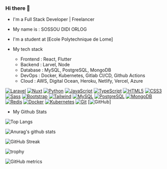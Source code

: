 ### Hi there 👋

<!--
**KillingMaster/KillingMaster** is a ✨ _special_ ✨ repository because its `README.md` (this file) appears on your GitHub profile.
help me write beautiful github profile readme. My name is : SOSSOU DIDI ORLOG, my tech stack : Larvel , Vue JS, Nuxt, Django , FastAPI
-->

- I'm a Full Stack Developer | Freelancer
- My name is : SOSSOU DIDI ORLOG

- I'm a student at [Ecole Polytechnique de Lome]


- My tech stack
    - Frontend : React, Flutter
    - Backend : Larvel, Node
    - Database : MySQL, PostgreSQL, MongoDB
    - DevOps : Docker, Kubernetes, Gitlab CI/CD, Github Actions
    - Cloud : AWS, Digital Ocean, Heroku, Netlify, Vercel, Azure
  
[![Laravel](https://img.shields.io/badge/-Laravel-000?&logo=laravel)](https://laravel.com/)
[![Nuxt](https://img.shields.io/badge/-Nuxt-000?&logo=nuxt.js)](https://nuxtjs.org/)
[![Python](https://img.shields.io/badge/-Python-000?&logo=python)](https://www.python.org/)
[![JavaScript](https://img.shields.io/badge/-JavaScript-000?&logo=javascript)](https://www.javascript.com/)
[![TypeScript](https://img.shields.io/badge/-TypeScript-000?&logo=typescript)](https://www.typescriptlang.org/)
[![HTML5](https://img.shields.io/badge/-HTML5-000?&logo=html5)](https://www.w3.org/html/)
[![CSS3](https://img.shields.io/badge/-CSS3-000?&logo=css3)](https://www.w3.org/Style/CSS/)
[![Sass](https://img.shields.io/badge/-Sass-000?&logo=sass)](https://sass-lang.com/)
[![Bootstrap](https://img.shields.io/badge/-Bootstrap-000?&logo=bootstrap)](https://getbootstrap.com/)
[![Tailwind](https://img.shields.io/badge/-Tailwind-000?&logo=tailwind-css)](https://tailwindcss.com/)
[![MySQL](https://img.shields.io/badge/-MySQL-000?&logo=mysql)](https://www.mysql.com/)
[![PostgreSQL](https://img.shields.io/badge/-PostgreSQL-000?&logo=postgresql)](https://www.postgresql.org/)
[![MongoDB](https://img.shields.io/badge/-MongoDB-000?&logo=mongodb)](https://www.mongodb.com/)
[![Redis](https://img.shields.io/badge/-Redis-000?&logo=redis)](https://redis.io/)
[![Docker](https://img.shields.io/badge/-Docker-000?&logo=docker)](https://www.docker.com/)
[![Kubernetes](https://img.shields.io/badge/-Kubernetes-000?&logo=kubernetes)](https://kubernetes.io/)
[![Git](https://img.shields.io/badge/-Git-000?&logo=git)](https://git-scm.com/)
[![GitHub](https://img.shields.io/badge/-GitHub-000?&logo=github)]

- My Github Stats

![Top Langs](https://github-readme-stats.vercel.app/api/top-langs/?username=KillingMaster&layout=compact&theme=radical)

![Anurag's github stats](https://github-readme-stats.vercel.app/api?username=KillingMaster&show_icons=true&theme=radical)

![GitHub Streak](https://github-readme-streak-stats.herokuapp.com/?user=KillingMaster&theme=radical)

![trophy](https://github-profile-trophy.vercel.app/?username=KillingMaster&theme=onedark)

![GitHub metrics](https://metrics.lecoq.io/KillingMaster) 



